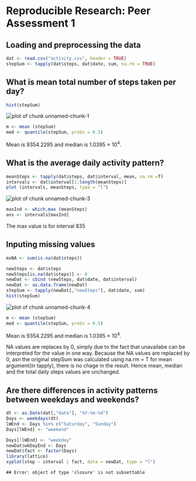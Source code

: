 # Reproducible Research: Peer Assessment 1


## Loading and preprocessing the data

```r
dat <- read.csv("activity.csv", header = TRUE)
stepSum <- tapply(dat$steps, dat$date, sum, na.rm = TRUE)
```



## What is mean total number of steps taken per day?


```r
hist(stepSum)
```

![plot of chunk unnamed-chunk-1](figure/unnamed-chunk-1.png) 


```r
m <- mean (stepSum)
med <- quantile(stepSum, probs = 0.5)
```
Mean is 9354.2295 and median is 1.0395 &times; 10<sup>4</sup>.



## What is the average daily activity pattern?


```r
meanSteps <- tapply(dat$steps, dat$interval, mean, na.rm =T)
intervals <- dat$interval[1:length(meanSteps)]
plot (intervals, meanSteps, type = "l")
```

![plot of chunk unnamed-chunk-3](figure/unnamed-chunk-3.png) 

```r
maxInd <- which.max (meanSteps)
ans <- intervals[maxInd]
```

The max value is for interval 835



## Inputing missing values



```r
mxNA <- sum(is.na(dat$steps))

newSteps <- dat$steps
newSteps[is.na(dat$steps)] <- 0
newDat <- cbind (newSteps, dat$date, dat$interval)
newDat <- as.data.frame(newDat)
stepSum <- tapply(newDat[,"newSteps"], dat$date, sum)
hist(stepSum)
```

![plot of chunk unnamed-chunk-4](figure/unnamed-chunk-4.png) 

```r
m <- mean (stepSum)
med <- quantile(stepSum, probs = 0.5)
```

Mean is 9354.2295 and median is 1.0395 &times; 10<sup>4</sup>.

NA values are replaces by 0, simply due to the fact that unavailabe can be interpreted for the value in one way.
Because the NA values are replaced by 0, asn the original stepSum was calculated using na.rm = T for mean argument(in tapply), there is no chage in the result.
Hence mean, median and the total daily steps values are unchanged.






## Are there differences in activity patterns between weekdays and weekends?




```r
dt <- as.Date(dat[,"date"], "%Y-%m-%d")
Days <- weekdays(dt)
lWEnd <- Days %in% c("Saturday", "Sunday")
Days[lWEnd] <- "weekend"

Days[!lWEnd] <- "weekday"
newDat$wkDayEnd <- Days
newDat$fact <- factor(Days)
library(lattice) 
xyplot(step ~ interval | fact, data = newDat, type = "l")
```

```
## Error: object of type 'closure' is not subsettable
```


